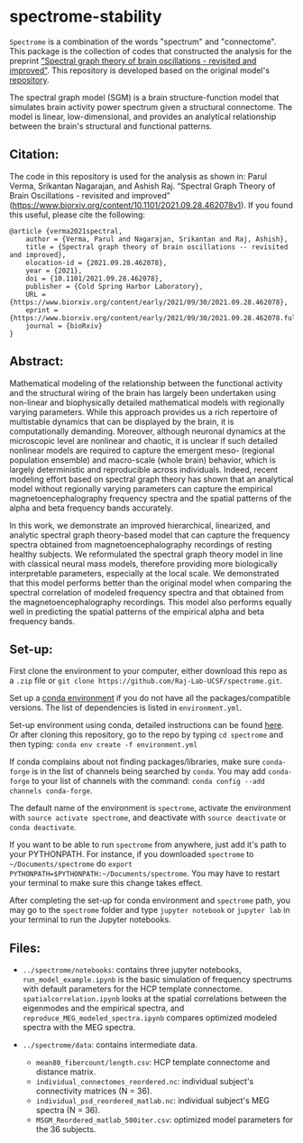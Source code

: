 # spectrome-stability

`Spectrome` is a combination of the words "spectrum" and "connectome". This package is the collection of codes that constructed the analysis for the preprint ["Spectral graph theory of brain oscillations - revisited and improved"](https://www.biorxiv.org/content/10.1101/2021.09.28.462078v1). This repository is developed based on the original model's [repository](https://github.com/Raj-Lab-UCSF/spectrome).

The spectral graph model (SGM) is a brain structure-function model that simulates brain activity power spectrum given a structural connectome. The model is linear, low-dimensional, and provides an analytical relationship between the brain's structural and functional patterns.

## Citation:
The code in this repository is used for the analysis as shown in: Parul Verma, Srikantan Nagarajan, and Ashish Raj. “Spectral Graph Theory of Brain Oscillations - revisited and improved” (https://www.biorxiv.org/content/10.1101/2021.09.28.462078v1). If you found this useful, please cite the following:

```
@article {verma2021spectral,
	author = {Verma, Parul and Nagarajan, Srikantan and Raj, Ashish},
	title = {Spectral graph theory of brain oscillations -- revisited and improved},
	elocation-id = {2021.09.28.462078},
	year = {2021},
	doi = {10.1101/2021.09.28.462078},
	publisher = {Cold Spring Harbor Laboratory},
	URL = {https://www.biorxiv.org/content/early/2021/09/30/2021.09.28.462078},
	eprint = {https://www.biorxiv.org/content/early/2021/09/30/2021.09.28.462078.full.pdf},
	journal = {bioRxiv}
}
```

## Abstract:
Mathematical modeling of the relationship between the functional activity and the structural wiring of the brain has largely been undertaken using non-linear and biophysically detailed mathematical models with regionally varying parameters. While this approach provides us a rich repertoire of multistable dynamics that can be displayed by the brain, it is computationally demanding. Moreover, although neuronal dynamics at the microscopic level are nonlinear and chaotic, it is unclear if such detailed nonlinear models are required to capture the emergent meso- (regional population ensemble) and macro-scale (whole brain) behavior, which is largely deterministic and reproducible across individuals. Indeed, recent modeling effort based on spectral graph theory has shown that an analytical model without regionally varying parameters can capture the empirical magnetoencephalography frequency spectra and the spatial patterns of the alpha and beta frequency bands accurately. 

In this work, we demonstrate an improved hierarchical, linearized, and analytic spectral graph theory-based model that can capture the frequency spectra obtained from magnetoencephalography recordings of resting healthy subjects. We reformulated the spectral graph theory model in line with classical neural mass models, therefore providing more biologically interpretable parameters, especially at the local scale. We demonstrated that this model performs better than the original model when comparing the spectral correlation of modeled frequency spectra and that obtained from the magnetoencephalography recordings. This model also performs equally well in predicting the spatial patterns of the empirical alpha and beta frequency bands.

## Set-up:

First clone the environment to your computer, either download this repo as a `.zip` file or `git clone https://github.com/Raj-Lab-UCSF/spectrome.git`.

Set up a [conda environment](https://docs.conda.io/projects/conda/en/latest/user-guide/getting-started.html) if you do not have all the packages/compatible versions. The list of dependencies is listed in `environment.yml`.

Set-up environment using conda, detailed instructions can be found [here](https://docs.conda.io/projects/conda/en/latest/user-guide/tasks/manage-environments.html). Or after cloning this repository, go to the repo by typing `cd spectrome` and then typing:
`conda env create -f environment.yml`

If conda complains about not finding packages/libraries, make sure `conda-forge` is in the list of channels being searched by `conda`.
You may add `conda-forge` to your list of channels with the command: `conda config --add channels conda-forge`.

The default name of the environment is `spectrome`, activate the environment with `source activate spectrome`, and deactivate with `source deactivate` or `conda deactivate`.

If you want to be able to run `spectrome` from anywhere, just add it's path to your PYTHONPATH. For instance, if you downloaded `spectrome` to `~/Documents/spectrome` do `export PYTHONPATH=$PYTHONPATH:~/Documents/spectrome`. You may have to restart your terminal to make sure this change takes effect.

After completing the set-up for conda environment and `spectrome` path, you may go to the `spectrome` folder and type `jupyter notebook` or `jupyter lab` in your terminal to run the Jupyter notebooks.

## Files:
 - `../spectrome/notebooks`: contains three jupyter notebooks, `run_model_example.ipynb` is the basic simulation of frequency spectrums with default parameters for the HCP template connectome. `spatialcorrelation.ipynb` looks at the spatial correlations between the eigenmodes and the empirical spectra, and `reproduce_MEG_modeled_spectra.ipynb` compares optimized modeled spectra with the MEG spectra.

 - `../spectrome/data`: contains intermediate data.
    - `mean80_fibercount/length.csv`: HCP template connectome and distance matrix.
    - `individual_connectomes_reordered.nc`: individual subject's connectivity matrices (N = 36).
    - `individual_psd_reordered_matlab.nc`: individual subject's MEG spectra (N = 36).
    - `MSGM_Reordered_matlab_500iter.csv`: optimized model parameters for the 36 subjects.
